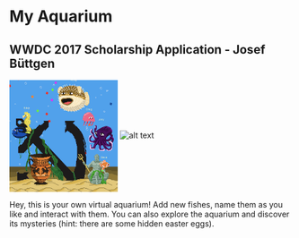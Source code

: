 # My Aquarium
## WWDC 2017 Scholarship Application - Josef Büttgen

<a href="https://www.youtube.com/watch?v=h-HEcJvJjZ8"><img src="./aquarium_screenshot.png" align="center" height="200" width="193" ></a>
![alt text]()

Hey, this is your own virtual aquarium! Add new fishes, name them as you like and interact with them. You can also explore the aquarium and discover its mysteries (hint: there are some hidden easter eggs).
